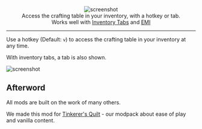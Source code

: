 <center>
  <img src="https://github.com/sisby-folk/portable-crafting/assets/55819817/2f13fef6-dfc9-4be2-86bc-7700f6cf788d" alt="screenshot"/><br/>
  Access the crafting table in your inventory, with a hotkey or tab.<br/>
  Works well with <a href="https://modrinth.com/mod/inventory-tabs-updated">Inventory Tabs</a> and <a href="https://modrinth.com/mod/emi">EMI</a>
</center>

---

Use a hotkey (Default: `v`) to access the crafting table in your inventory at any time.

With inventory tabs, a tab is also shown.

![screenshot](https://user-images.githubusercontent.com/55819817/175871674-5d2e9c56-5355-49a5-a42f-fa77dd442eec.png)

## Afterword

All mods are built on the work of many others.

We made this mod for [Tinkerer's Quilt](https://modrinth.com/modpack/tinkerers-quilt) - our modpack about ease of play and vanilla content.
